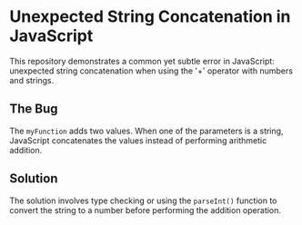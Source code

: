 # Unexpected String Concatenation in JavaScript

This repository demonstrates a common yet subtle error in JavaScript: unexpected string concatenation when using the '+' operator with numbers and strings.

## The Bug

The `myFunction` adds two values. When one of the parameters is a string, JavaScript concatenates the values instead of performing arithmetic addition.

## Solution

The solution involves type checking or using the `parseInt()` function to convert the string to a number before performing the addition operation.
